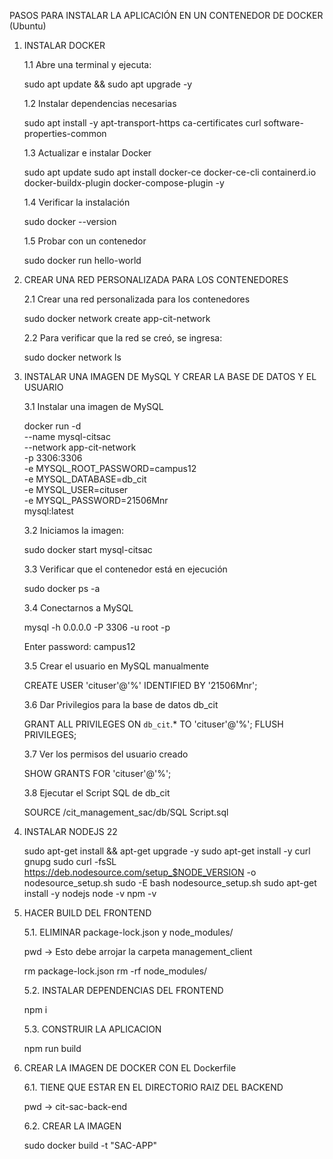 PASOS PARA INSTALAR LA APLICACIÓN EN UN CONTENEDOR DE DOCKER (Ubuntu)

1. INSTALAR DOCKER

    1.1 Abre una terminal y ejecuta:
   
    sudo apt update && sudo apt upgrade -y
   
    1.2  Instalar dependencias necesarias
   
    sudo apt install -y apt-transport-https ca-certificates curl software-properties-common
   
    1.3 Actualizar e instalar Docker
   
    sudo apt update
    sudo apt install docker-ce docker-ce-cli containerd.io docker-buildx-plugin docker-compose-plugin -y
   
    1.4 Verificar la instalación
   
    sudo docker --version
   
    1.5 Probar con un contenedor
   
    sudo docker run hello-world

2. CREAR UNA RED PERSONALIZADA PARA LOS CONTENEDORES

    2.1 Crear una red personalizada para los contenedores
   
    sudo docker network create app-cit-network
   
    2.2 Para verificar que la red se creó, se ingresa:
   
    sudo docker network ls

3. INSTALAR UNA IMAGEN DE MySQL Y CREAR LA BASE DE DATOS Y EL USUARIO

   3.1 Instalar una imagen de MySQL
   
   docker run -d \
  --name mysql-citsac \
  --network app-cit-network \
  -p 3306:3306 \
  -e MYSQL_ROOT_PASSWORD=campus12 \
  -e MYSQL_DATABASE=db_cit \
  -e MYSQL_USER=cituser \
  -e MYSQL_PASSWORD=21506Mnr \
  mysql:latest
  
    3.2 Iniciamos la imagen:
  
    sudo docker start mysql-citsac
  
  
    3.3 Verificar que el contenedor está en ejecución
  
    sudo docker ps -a
  
    3.4 Conectarnos a MySQL 
  
    mysql -h 0.0.0.0 -P 3306 -u root -p 
  
    Enter password: campus12
  

    3.5 Crear el usuario en MySQL manualmente
  
    CREATE USER 'cituser'@'%' IDENTIFIED BY '21506Mnr';
  
    3.6 Dar Privilegios para la base de datos db_cit
  
    GRANT ALL PRIVILEGES ON `db_cit`.* TO 'cituser'@'%';
    FLUSH PRIVILEGES;
  
    3.7 Ver los permisos del usuario creado
  
    SHOW GRANTS FOR 'cituser'@'%';
  
    3.8 Ejecutar el Script SQL de db_cit
  
    SOURCE /cit_management_sac/db/SQL Script.sql
  
  

4. INSTALAR NODEJS 22

   sudo apt-get install && apt-get upgrade -y
   sudo apt-get install -y curl gnupg
   sudo curl -fsSL https://deb.nodesource.com/setup_$NODE_VERSION -o nodesource_setup.sh
   sudo -E bash nodesource_setup.sh
   sudo apt-get install -y nodejs
   node -v
   npm -v

5. HACER BUILD DEL FRONTEND
    
    5.1. ELIMINAR package-lock.json y node_modules/
    
    pwd -> Esto debe arrojar la carpeta management_client

    rm package-lock.json
    rm -rf node_modules/

    5.2. INSTALAR DEPENDENCIAS DEL FRONTEND

    npm i

    5.3. CONSTRUIR LA APLICACION

    npm run build

6. CREAR LA IMAGEN DE DOCKER CON EL Dockerfile

    6.1. TIENE QUE ESTAR EN EL DIRECTORIO RAIZ DEL BACKEND
    
    pwd -> cit-sac-back-end

    6.2. CREAR LA IMAGEN

    sudo docker build -t "SAC-APP"
